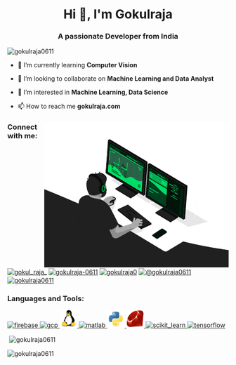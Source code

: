 <h1 align="center">Hi 👋, I'm Gokulraja</h1>
<h3 align="center">A passionate Developer from India</h3>

<p align="left"> <img src="https://komarev.com/ghpvc/?username=gokulraja0611&label=Profile%20views&color=0e75b6&style=flat" alt="gokulraja0611" /> </p>

- 🌱 I’m currently learning **Computer Vision**

- 👯 I’m looking to collaborate on **Machine Learning and Data Analyst**

- 👀 I’m interested in **Machine Learning, Data Science**

- 📫 How to reach me **gokulraja.com**
<article class="markdown-body entry-content container-lg f5" itemprop="text"><p><a target="_blank" rel="noopener noreferrer" href="https://raw.githubusercontent.com/gokulraja0611/readme/main/developer.gif"><img align="right" src="https://raw.githubusercontent.com/gokulraja0611/readme/main/developer.gif" alt="Coder GIF" width="420" height="330" style="max-width: 100%;"></a></p>
<h3 align="left">Connect with me:</h3>
<p align="left">
<a href="https://twitter.com/gokul_raja_" target="blank"><img align="center" src="https://raw.githubusercontent.com/rahuldkjain/github-profile-readme-generator/master/src/images/icons/Social/twitter.svg" alt="gokul_raja_" height="30" width="40" /></a>
<a href="https://linkedin.com/in/gokulraja-0611" target="blank"><img align="center" src="https://raw.githubusercontent.com/rahuldkjain/github-profile-readme-generator/master/src/images/icons/Social/linked-in-alt.svg" alt="gokulraja-0611" height="30" width="40" /></a>
<a href="https://kaggle.com/gokulraja0" target="blank"><img align="center" src="https://raw.githubusercontent.com/rahuldkjain/github-profile-readme-generator/master/src/images/icons/Social/kaggle.svg" alt="gokulraja0" height="30" width="40" /></a>
<a href="https://medium.com/@gokulraja0611" target="blank"><img align="center" src="https://raw.githubusercontent.com/rahuldkjain/github-profile-readme-generator/master/src/images/icons/Social/medium.svg" alt="@gokulraja0611" height="30" width="40" /></a>
<a href="https://www.hackerrank.com/gokulraja0611" target="blank"><img align="center" src="https://raw.githubusercontent.com/rahuldkjain/github-profile-readme-generator/master/src/images/icons/Social/hackerrank.svg" alt="gokulraja0611" height="30" width="40" /></a>
</p>

<h3 align="left">Languages and Tools:</h3>
<p align="left"> <a href="https://firebase.google.com/" target="_blank" rel="noreferrer"> <img src="https://www.vectorlogo.zone/logos/firebase/firebase-icon.svg" alt="firebase" width="40" height="40"/> </a> <a href="https://cloud.google.com" target="_blank" rel="noreferrer"> <img src="https://www.vectorlogo.zone/logos/google_cloud/google_cloud-icon.svg" alt="gcp" width="40" height="40"/> </a> <a href="https://www.linux.org/" target="_blank" rel="noreferrer"> <img src="https://raw.githubusercontent.com/devicons/devicon/master/icons/linux/linux-original.svg" alt="linux" width="40" height="40"/> </a> <a href="https://www.mathworks.com/" target="_blank" rel="noreferrer"> <img src="https://upload.wikimedia.org/wikipedia/commons/2/21/Matlab_Logo.png" alt="matlab" width="40" height="40"/> </a> <a href="https://www.python.org" target="_blank" rel="noreferrer"> <img src="https://raw.githubusercontent.com/devicons/devicon/master/icons/python/python-original.svg" alt="python" width="40" height="40"/> </a> <a href="https://www.ruby-lang.org/en/" target="_blank" rel="noreferrer"> <img src="https://raw.githubusercontent.com/devicons/devicon/master/icons/ruby/ruby-original.svg" alt="ruby" width="40" height="40"/> </a> <a href="https://scikit-learn.org/" target="_blank" rel="noreferrer"> <img src="https://upload.wikimedia.org/wikipedia/commons/0/05/Scikit_learn_logo_small.svg" alt="scikit_learn" width="40" height="40"/> </a> <a href="https://www.tensorflow.org" target="_blank" rel="noreferrer"> <img src="https://www.vectorlogo.zone/logos/tensorflow/tensorflow-icon.svg" alt="tensorflow" width="40" height="40"/> </a> </p>

<p>&nbsp;<img align="center" src="https://github-readme-stats.vercel.app/api?username=gokulraja0611&show_icons=true&locale=en" alt="gokulraja0611" /></p>

<p><img align="center" src="https://github-readme-streak-stats.herokuapp.com/?user=gokulraja0611&" alt="gokulraja0611" /></p>

